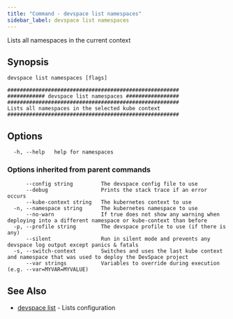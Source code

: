 ```yaml
---
title: "Command - devspace list namespaces"
sidebar_label: devspace list namespaces
---
```



Lists all namespaces in the current context

## Synopsis


```
devspace list namespaces [flags]
```

```
#######################################################
############ devspace list namespaces #################
#######################################################
Lists all namespaces in the selected kube context
#######################################################
```
## Options

```
  -h, --help   help for namespaces
```

### Options inherited from parent commands

```
      --config string         The devspace config file to use
      --debug                 Prints the stack trace if an error occurs
      --kube-context string   The kubernetes context to use
  -n, --namespace string      The kubernetes namespace to use
      --no-warn               If true does not show any warning when deploying into a different namespace or kube-context than before
  -p, --profile string        The devspace profile to use (if there is any)
      --silent                Run in silent mode and prevents any devspace log output except panics & fatals
  -s, --switch-context        Switches and uses the last kube context and namespace that was used to deploy the DevSpace project
      --var strings           Variables to override during execution (e.g. --var=MYVAR=MYVALUE)
```

## See Also

* [devspace list](devspace_list.md)	 - Lists configuration
